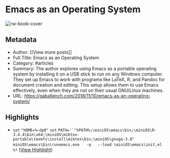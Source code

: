# Emacs as an Operating System

![rw-book-cover](https://s0.wp.com/i/blank.jpg)

## Metadata
- Author: [[View more posts]]
- Full Title: Emacs as an Operating System
- Category: #articles
- Summary: The author explores using Emacs as a portable operating system by installing it on a USB stick to run on any Windows computer. They set up Emacs to work with programs like LaTeX, R, and Pandoc for document creation and editing. This setup allows them to use Emacs effectively, even when they are not on their usual GNU/Linux machines.
- URL: https://gaballench.com/2018/11/10/emacs-as-an-operating-system/

## Highlights
- `set` `"HOME=%~dp0"` 
  `set` `PATH=``"%PATH%;\miniOS\emacs\bin;\miniOS\R-3.4.4\bin\x64;\miniOS\miktex-portable\texmfs\install\miktex\bin;\miniOS\gnugo-3.8"` 
  `miniOS\emacs\bin\runemacs.exe   -q   --load \miniOS\emacs\init.el %*` ([View Highlight](https://read.readwise.io/read/01jjmc41trapjagmq62tsap36g))
